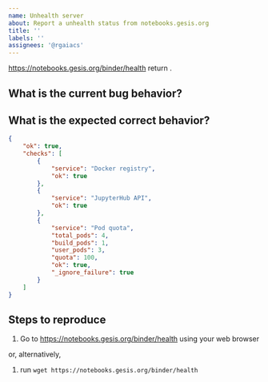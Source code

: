 ```yaml
---
name: Unhealth server
about: Report a unhealth status from notebooks.gesis.org
title: ''
labels: ''
assignees: '@rgaiacs'
---
```


https://notebooks.gesis.org/binder/health return <!-- failed system information -->.

## What is the current bug behavior?

<!-- Paste the json report -->

## What is the expected correct behavior?

```json
{
    "ok": true,
    "checks": [
        {
            "service": "Docker registry",
            "ok": true
        },
        {
            "service": "JupyterHub API",
            "ok": true
        },
        {
            "service": "Pod quota",
            "total_pods": 4,
            "build_pods": 1,
            "user_pods": 3,
            "quota": 100,
            "ok": true,
            "_ignore_failure": true
        }
    ]
}
```

## Steps to reproduce

1. Go to https://notebooks.gesis.org/binder/health using your web browser

or, alternatively,

1. run `wget https://notebooks.gesis.org/binder/health`
